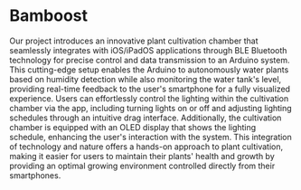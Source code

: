# Bamboost
Our project introduces an innovative plant cultivation chamber that seamlessly integrates with iOS/iPadOS applications through BLE Bluetooth technology for precise control and data transmission to an Arduino system. This cutting-edge setup enables the Arduino to autonomously water plants based on humidity detection while also monitoring the water tank's level, providing real-time feedback to the user's smartphone for a fully visualized experience. Users can effortlessly control the lighting within the cultivation chamber via the app, including turning lights on or off and adjusting lighting schedules through an intuitive drag interface. Additionally, the cultivation chamber is equipped with an OLED display that shows the lighting schedule, enhancing the user's interaction with the system. This integration of technology and nature offers a hands-on approach to plant cultivation, making it easier for users to maintain their plants' health and growth by providing an optimal growing environment controlled directly from their smartphones.
